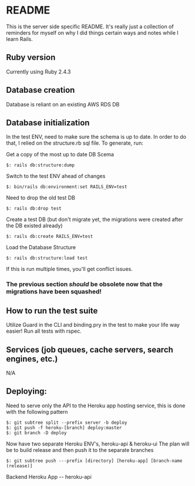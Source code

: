# README

This is the server side specific README. It's really just a collection of reminders for myself on why I did things certain ways and notes while I learn Rails.

## Ruby version

Currently using Ruby 2.4.3

## Database creation

Database is reliant on an existing AWS RDS DB

## Database initialization

In the test ENV, need to make sure the schema is up to date. In order to do that, I relied on the structure.rb sql file. To generate, run:

Get a copy of the most up to date DB Scema
```
$: rails db:structure:dump
```

Switch to the test ENV ahead of changes
```
$: bin/rails db:environment:set RAILS_ENV=test
```

Need to drop the old test DB
```
$: rails db:drop test
```

Create a test DB (but don't migrate yet, the migrations were created after the DB existed already)
```
$: rails db:create RAILS_ENV=test
```

Load the Database Structure
```
$: rails db:structure:load test
```

If this is run multiple times, you'll get conflict issues.

### The previous section _should_ be obsolete now that the migrations have been squashed!

## How to run the test suite

Utilize Guard in the CLI and binding.pry in the test to make your life way easier!
Run all tests with rspec.

## Services (job queues, cache servers, search engines, etc.)

N/A

## Deploying:

Need to serve only the API to the Heroku app hosting service, this is done with the following pattern
```
$: git subtree split --prefix server -b deploy
$: git push -f heroku-[branch] deploy:master
$: git branch -D deploy
```

Now have two separate Heroku ENV's, heroku-api & heroku-ui
The plan will be to build release and then push it to the separate branches
```
$: git subtree push ---prefix [directory] [heroku-app] [branch-name (release)]
```

Backend Heroku App -- heroku-api
